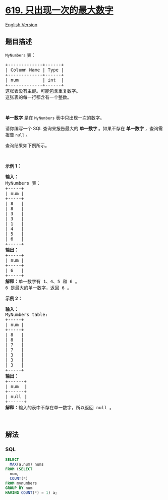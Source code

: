 # [619. 只出现一次的最大数字](https://leetcode-cn.com/problems/biggest-single-number)

[English Version](/solution/0600-0699/0619.Biggest%20Single%20Number/README_EN.md)

## 题目描述

<!-- 这里写题目描述 -->

<p><code>MyNumbers</code> 表：</p>

<div class="original__bRMd">
<div>
<pre>
+-------------+------+
| Column Name | Type |
+-------------+------+
| num         | int  |
+-------------+------+
这张表没有主键。可能包含重复数字。
这张表的每一行都含有一个整数。
</pre>

<p>&nbsp;</p>

<p><strong>单一数字</strong> 是在 <code>MyNumbers</code> 表中只出现一次的数字。</p>

<p>请你编写一个 SQL 查询来报告最大的 <strong>单一数字</strong> 。如果不存在 <strong>单一数字</strong> ，查询需报告 <code>null</code> 。</p>

<p>查询结果如下例所示。</p>
<ptable> </ptable>

<p>&nbsp;</p>

<p><strong>示例 1：</strong></p>

<pre>
<strong>输入：</strong>
MyNumbers 表：
+-----+
| num |
+-----+
| 8   |
| 8   |
| 3   |
| 3   |
| 1   |
| 4   |
| 5   |
| 6   |
+-----+
<strong>输出：</strong>
+-----+
| num |
+-----+
| 6   |
+-----+
<strong>解释：</strong>单一数字有 1、4、5 和 6 。
6 是最大的单一数字，返回 6 。
</pre>

<p><strong>示例 2：</strong></p>

<pre>
<strong>输入：</strong>
MyNumbers table:
+-----+
| num |
+-----+
| 8   |
| 8   |
| 7   |
| 7   |
| 3   |
| 3   |
| 3   |
+-----+
<strong>输出：</strong>
+------+
| num  |
+------+
| null |
+------+
<strong>解释：</strong>输入的表中不存在单一数字，所以返回 null 。
</pre>
</div>
</div>

<p>&nbsp;</p>

## 解法

<!-- 这里可写通用的实现逻辑 -->

<!-- tabs:start -->

### **SQL**

```sql
SELECT
  MAX(a.num) nums
FROM (SELECT
  num,
  COUNT(*)
FROM mynumbers
GROUP BY num
HAVING COUNT(*) = 1) a;
```

<!-- tabs:end -->
